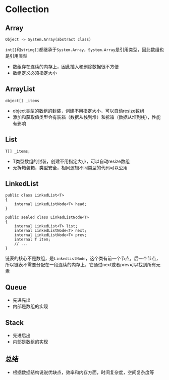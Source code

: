 # Collection

## Array

    Object -> System.Array(abstract class)

`int[]`和`string[]`都继承于`System.Array`，`System.Array`是引用类型，因此数组也是引用类型

* 数组存在连续的内存上，因此插入和删除数据很不方便
* 数组定义必须指定大小

## ArrayList

    object[] _items

* object类型的数组的封装，创建不用指定大小，可以自动resize数组
* 添加和获取值类型会有装箱（数据从栈到堆）和拆箱（数据从堆到栈），性能有影响

## List<T>

    T[] _items;

* T类型数组的封装，创建不用指定大小，可以自动resize数组
* 无拆箱装箱，类型安全，相同逻辑不同类型的代码可以公用

##  LinkedList<T>
    public class LinkedList<T> 
    {
        internal LinkedListNode<T> head;
    }

    public sealed class LinkedListNode<T>
    {
        internal LinkedList<T> list;
        internal LinkedListNode<T> next;
        internal LinkedListNode<T> prev;
        internal T item;
        // ...
    }

链表的核心不是数组，是`LinkedListNode`，这个类有前一个节点，后一个节点，所以链表不需要分配在一段连续的内存上，它通过next或者prev可以找到所有元素

## Queue<T>

* 先进先出
* 内部是数组的实现

## Stack<T>

* 先进后出
* 内部是数组的实现

## 总结

* 根据数据结构说说优缺点，效率和内存方面，时间复杂度，空间复杂度等

